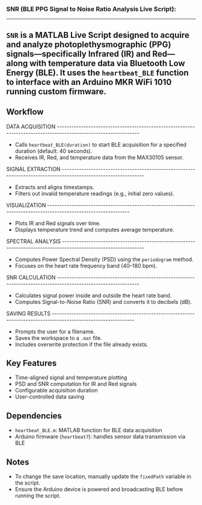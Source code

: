 ### SNR (BLE PPG Signal to Noise Ratio Analysis Live Script):
------------------------------------------------------------------------------------------------------------------------------------------------------------------------------------------
`SNR` is a MATLAB Live Script designed to acquire and analyze photoplethysmographic (PPG) signals—specifically **Infrared (IR)** and **Red**—along with **temperature data** via Bluetooth Low Energy (BLE). It uses the `heartbeat_BLE` function to interface with an Arduino MKR WiFi 1010 running custom firmware.
------------------------------------------------------------------------------------------------------------------------------------------------------------------------------------------

## Workflow
DATA ACQUISITION ----------------------------------------------------------------------------------------------------------------
   - Calls `heartbeat_BLE(duration)` to start BLE acquisition for a specified duration (default: 40 seconds).
   - Receives IR, Red, and temperature data from the MAX30105 sensor.

SIGNAL EXTRACTION ----------------------------------------------------------------------------------------------------------------
   - Extracts and aligns timestamps.
   - Filters out invalid temperature readings (e.g., initial zero values).

VISUALIZATION ----------------------------------------------------------------------------------------------------------------
   - Plots IR and Red signals over time.
   - Displays temperature trend and computes average temperature.

SPECTRAL ANALYSIS ----------------------------------------------------------------------------------------------------------------
   - Computes Power Spectral Density (PSD) using the `periodogram` method.
   - Focuses on the heart rate frequency band (40–180 bpm).

SNR CALCULATION ----------------------------------------------------------------------------------------------------------------
   - Calculates signal power inside and outside the heart rate band.
   - Computes Signal-to-Noise Ratio (SNR) and converts it to decibels (dB).

SAVING RESULTS ----------------------------------------------------------------------------------------------------------------
   - Prompts the user for a filename.
   - Saves the workspace to a `.mat` file.
   - Includes overwrite protection if the file already exists.

## Key Features
- Time-aligned signal and temperature plotting
- PSD and SNR computation for IR and Red signals
- Configurable acquisition duration
- User-controlled data saving

## Dependencies
- `heartbeat_BLE.m`: MATLAB function for BLE data acquisition
- Arduino firmware (`heartbeat7`): handles sensor data transmission via BLE

## Notes
- To change the save location, manually update the `fixedPath` variable in the script.
- Ensure the Arduino device is powered and broadcasting BLE before running the script.

